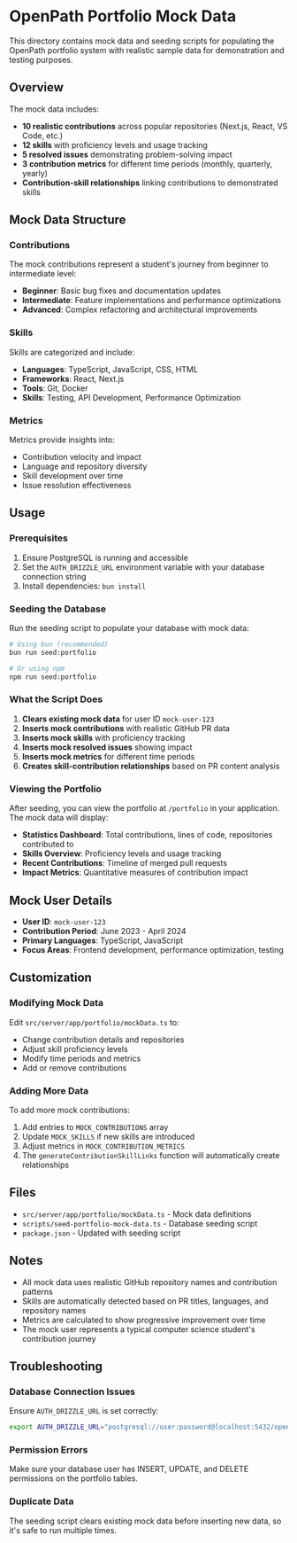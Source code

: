 # OpenPath Portfolio Mock Data

This directory contains mock data and seeding scripts for populating the OpenPath portfolio system with realistic sample data for demonstration and testing purposes.

## Overview

The mock data includes:

- **10 realistic contributions** across popular repositories (Next.js, React, VS Code, etc.)
- **12 skills** with proficiency levels and usage tracking
- **5 resolved issues** demonstrating problem-solving impact
- **3 contribution metrics** for different time periods (monthly, quarterly, yearly)
- **Contribution-skill relationships** linking contributions to demonstrated skills

## Mock Data Structure

### Contributions

The mock contributions represent a student's journey from beginner to intermediate level:

- **Beginner**: Basic bug fixes and documentation updates
- **Intermediate**: Feature implementations and performance optimizations
- **Advanced**: Complex refactoring and architectural improvements

### Skills

Skills are categorized and include:

- **Languages**: TypeScript, JavaScript, CSS, HTML
- **Frameworks**: React, Next.js
- **Tools**: Git, Docker
- **Skills**: Testing, API Development, Performance Optimization

### Metrics

Metrics provide insights into:

- Contribution velocity and impact
- Language and repository diversity
- Skill development over time
- Issue resolution effectiveness

## Usage

### Prerequisites

1. Ensure PostgreSQL is running and accessible
2. Set the `AUTH_DRIZZLE_URL` environment variable with your database connection string
3. Install dependencies: `bun install`

### Seeding the Database

Run the seeding script to populate your database with mock data:

```bash
# Using bun (recommended)
bun run seed:portfolio

# Or using npm
npm run seed:portfolio
```

### What the Script Does

1. **Clears existing mock data** for user ID `mock-user-123`
2. **Inserts mock contributions** with realistic GitHub PR data
3. **Inserts mock skills** with proficiency tracking
4. **Inserts mock resolved issues** showing impact
5. **Inserts mock metrics** for different time periods
6. **Creates skill-contribution relationships** based on PR content analysis

### Viewing the Portfolio

After seeding, you can view the portfolio at `/portfolio` in your application. The mock data will display:

- **Statistics Dashboard**: Total contributions, lines of code, repositories contributed to
- **Skills Overview**: Proficiency levels and usage tracking
- **Recent Contributions**: Timeline of merged pull requests
- **Impact Metrics**: Quantitative measures of contribution impact

## Mock User Details

- **User ID**: `mock-user-123`
- **Contribution Period**: June 2023 - April 2024
- **Primary Languages**: TypeScript, JavaScript
- **Focus Areas**: Frontend development, performance optimization, testing

## Customization

### Modifying Mock Data

Edit `src/server/app/portfolio/mockData.ts` to:

- Change contribution details and repositories
- Adjust skill proficiency levels
- Modify time periods and metrics
- Add or remove contributions

### Adding More Data

To add more mock contributions:

1. Add entries to `MOCK_CONTRIBUTIONS` array
2. Update `MOCK_SKILLS` if new skills are introduced
3. Adjust metrics in `MOCK_CONTRIBUTION_METRICS`
4. The `generateContributionSkillLinks` function will automatically create relationships

## Files

- `src/server/app/portfolio/mockData.ts` - Mock data definitions
- `scripts/seed-portfolio-mock-data.ts` - Database seeding script
- `package.json` - Updated with seeding script

## Notes

- All mock data uses realistic GitHub repository names and contribution patterns
- Skills are automatically detected based on PR titles, languages, and repository names
- Metrics are calculated to show progressive improvement over time
- The mock user represents a typical computer science student's contribution journey

## Troubleshooting

### Database Connection Issues

Ensure `AUTH_DRIZZLE_URL` is set correctly:

```bash
export AUTH_DRIZZLE_URL="postgresql://user:password@localhost:5432/openpath"
```

### Permission Errors

Make sure your database user has INSERT, UPDATE, and DELETE permissions on the portfolio tables.

### Duplicate Data

The seeding script clears existing mock data before inserting new data, so it's safe to run multiple times.
